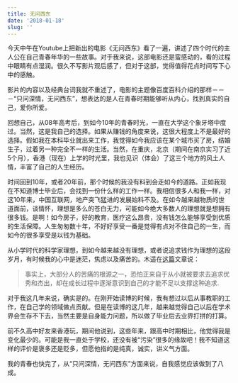 ```yaml
---
title: 无问西东
date: '2018-01-18'
slug: ''
---
```


今天中午在Youtube上把新出的电影《无问西东》看了一遍，讲述了四个时代的主人公在自己青春年华的一些故事。对于我来说，这部电影还是蛮感动的，看的过程中眼睛有点湿润。很久不写影片观后感了，但对于这部，觉得值得花点时间写下心中的感触。

影片的内容以及经典台词我就不重述了，电影的主题像百度百科介绍的那样－－－“只问深情，无问西东”，想表达的是人在青春时期能够听从内心，找到真实的自己，爱你所爱。

回想自己，从08年高考后，到如今10年的青春时光，一直在大学这个象牙塔中度过。当然，这是我自己的选择。如果从赚钱的角度来说，这很大程度上不是最好的选择。假如我在本科毕业就出来工作，我觉得如今我应该在某个城市买了房，结婚生子，过着另一种完全不一样的生活。当然，在重庆，北京（期间在南京实习了近5个月），香港（现在）上学的时光里，我也见识（体会）了这三个地方的风土人情，丰富了自己的人生经历。

时间回到10年，或者20年前，那个时候的我没有料到会走如今的道路。正如我现在不知道博士毕业后，会找到一份什么样的工作一样。我相信很多人和我一样，对这10年来，中国互联网，地产突飞猛进的发展始料不及。在如今越来越物质的世道面前，谈情怀，理想是多么的苍白无力，可能如今绝大多数人的理想就是想拥有很多钱。是啊！如今房子，好的教育，医疗这么昂贵，没有钱怎么能够享受到优质的生活保障。人生匆匆数十年，不好好享受一番是觉得有点对不住自己的一生，而如今的很多享受是以钱为基础。

从小学时代的科学家理想，到如今越来越没有理想，或者说追求钱作为理想的这段岁月，有时候我的心中是迷茫，焦虑以及痛苦的。木遥在[这篇](http://blog.farmostwood.net/)文章说：

> 事实上，大部分人的苦痛的根源之一，恐怕正来自于从小就被要求去追求优秀和杰出，却在成长过程中逐渐意识到自己的才能不足以支撑这种追求.

对于我这几年来说，确实是的。在刚开始读博的时候，我有想过以后从事教职的工作，在自己学的领域做点贡献。但是在读博的这几年，越来越觉得自己以后在学术界会生存不下去，当然主要是自身能力问题，所以做了毕业后去业界打拼的打算。

前不久高中好友来香港玩，期间他说到，这些年来，跟高中时期相比，他觉得我是变化最少的。可能是我一直处于学校，还没有被“污染”很多的缘故吧！我不知道这样的评价是褒多还是贬多，但愿他指的是纯真，诚实，讲义气方面。

我的青春也快完了，从“只问深情，无问西东”方面来说，自我感觉应该做到了八成。



